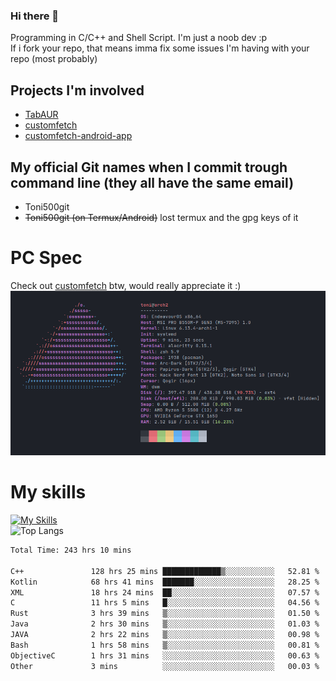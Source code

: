 ### Hi there 👋

Programming in C/C++ and Shell Script. I'm just a noob dev :p\
If i fork your repo, that means imma fix some issues I'm having with your repo (most probably)

## Projects I'm involved
 - [TabAUR](https://github.com/BurntRanch/TabAUR)
 - [customfetch](https://github.com/Toni500github/customfetch)
 - [customfetch-android-app](https://github.com/Toni500github/customfetch-android-app)

## My official Git names when I commit trough command line (they all have the same email)
* Toni500git
* ~~Toni500git (on Termux/Android)~~ lost termux and the gpg keys of it

# PC Spec
Check out [customfetch](https://github.com/Toni500github/customfetch) btw, would really appreciate it :)
![screenshot.png](https://github.com/Toni500github/customfetch/raw/main/screenshot.png)

# My skills
[![My Skills](https://skillicons.dev/icons?i=cpp,bash,androidstudio,arch,linux&theme=light)](https://skillicons.dev)\
![Top Langs](https://github-readme-stats.vercel.app/api/top-langs/?username=Toni500github&layout=compact)

<!--START_SECTION:waka-->

```txt
Total Time: 243 hrs 10 mins

C++               128 hrs 25 mins █████████████▒░░░░░░░░░░░   52.81 %
Kotlin            68 hrs 41 mins  ███████░░░░░░░░░░░░░░░░░░   28.25 %
XML               18 hrs 24 mins  ██░░░░░░░░░░░░░░░░░░░░░░░   07.57 %
C                 11 hrs 5 mins   █░░░░░░░░░░░░░░░░░░░░░░░░   04.56 %
Rust              3 hrs 39 mins   ▒░░░░░░░░░░░░░░░░░░░░░░░░   01.50 %
Java              2 hrs 30 mins   ▒░░░░░░░░░░░░░░░░░░░░░░░░   01.03 %
JAVA              2 hrs 22 mins   ▒░░░░░░░░░░░░░░░░░░░░░░░░   00.98 %
Bash              1 hrs 58 mins   ▒░░░░░░░░░░░░░░░░░░░░░░░░   00.81 %
ObjectiveC        1 hrs 31 mins   ░░░░░░░░░░░░░░░░░░░░░░░░░   00.63 %
Other             3 mins          ░░░░░░░░░░░░░░░░░░░░░░░░░   00.03 %
```

<!--END_SECTION:waka-->
